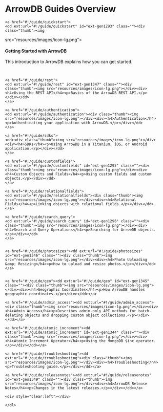 # ArrowDB Guides Overview

<div class="x-component thumb-list x-component-default" id="guides_thumblist" tabindex="-1">
<dl class="">

	<a href="#!/guide/quickstart">
	<dd ext:url="#!/guide/quickstart" id="ext-gen1293" class=""><div class="thumb"><img
src="resources/images/icon-lg.png"></div><div><h4>Getting Started with ArrowDB</h4><p>This introduction to ArrowDB explains how you can get started.</p></div></dd>		
	</a>

	<a href="#!/guide/rest">
	<dd ext:url="#!/guide/rest" id="ext-gen1347" class=""><div class="thumb"><img src="resources/images/icon-lg.png"></div><div><h4>Using the REST API</h4><p>Basics of the ArrowDB REST API.</p></div></dd>
	</a>

	<a href="#!/guide/authentication">
	<dd ext:url="#!/guide/authentication"><div class="thumb"><img src="resources/images/icon-lg.png"></div><div><h4>Authentication</h4><p>Authenticating your application with ArrowDB.</p></div></dd>
	</a>

	<a href="#!/guide/sdks">
	<dd><div class="thumb"><img src="resources/images/icon-lg.png"></div><div><h4>SDKs</h4><p>Using ArrowDB in a Titanium, iOS, or Android application.</p></div></dd>
	</a>

	<a href="#!/guide/customfields">
	<dd ext:url="#!/guide/customfields" id="ext-gen1295" class=""><div class="thumb"><img src="resources/images/icon-lg.png"></div><div><h4>Custom Objects and Fields</h4><p>Using custom fields and custom objects.</p></div></dd>
	</a>

	<a href="#!/guide/relationalfields">
	<dd ext:url="#!/guide/relationalfields"><div class="thumb"><img src="resources/images/icon-lg.png"></div><div><h4>Relational Fields</h4><p>Linking objects with relational fields.</p></div></dd>
	</a>

	<a href="#!/guide/search_query">
	<dd ext:url="#!/guide/search_query" id="ext-gen1296" class=""><div class="thumb"><img src="resources/images/icon-lg.png"></div><div><h4>Search and Query Operations</h4><p>Searching for ArrowDB objects.</p></div></dd>
	</a>

	
	<a href="#!/guide/photosizes"><dd ext:url="#!/guide/photosizes" id="ext-gen1346" class=""><div class="thumb"><img src="resources/images/icon-lg.png"></div><div><h4>Photo Uploading &amp; Resizing</h4><p>How to upload and resize photos.</p></div></dd></a>

	
	<a href="#!/guide/geo"><dd ext:url="#!/guide/geo" id="ext-gen1345" class=""><div class="thumb"><img src="resources/images/icon-lg.png"></div><div><h4>Geographic Coordinates</h4><p>How ArrowDB handles geographic coordinates.</p></div></dd></a>

	<a href="#!/guide/admin_access"><dd ext:url="#!/guide/admin_access"><div class="thumb"><img src="resources/images/icon-lg.png"></div><div><h4>Admin Access</h4><p>Describes admin-only API methods for batch-deleting objects and dropping custom object collections.</p></div></dd></a>

	<a href="#!/guide/atomic_increment"><dd ext:url="#!/guide/atomic_increment" id="ext-gen1344" class=""><div class="thumb"><img src="resources/images/icon-lg.png"></div><div><h4>Atomic Increment Operator</h4><p>Using the MongoDB $inc operator.</p></div></dd></a>

	<a href="#!/guide/troubleshooting"><dd ext:url="#!/guide/troubleshooting"><div class="thumb"><img src="resources/images/icon-lg.png"></div><div><h4>Troubleshooting</h4><p>Troubleshooting guide.</p></div></dd></a>

	<a href="#!/guide/releasenotes"><dd ext:url="#!/guide/releasenotes" id="ext-gen1349" class=""><div class="thumb"><img src="resources/images/icon-lg.png"></div><div><h4>ArrowDB Release Notes</h4><p>Changes in the latest releases.</p></div></dd></a>

	<div style="clear:left"></div>

	</dl>

</div>

